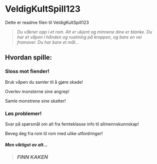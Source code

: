 # VeldigKultSpill123

Dette er readme filen til VeldigKultSpill123

> _Du våkner opp i et rom. Alt er ukjent og minnene dine er blanke. Du har et våpen i hånden og rustining på kroppen, og bare en vei framover. Du har bare et mål..._

## Hvordan spille:

### Sloss mot fiender!
 
 Bruk våpen du samler til å gjøre skade!

 Overlev monsterne sine angrep!

 Samle monstrene sine skatter!

### Løs problemer!

 Svar på spørsmål om alt fra femteklasse info til allmennskunnskap!
 
 Beveg deg fra rom til rom med ulike utfordringer!

#### _Men viktigst av alt..._

 > ### **_FINN KAKEN_**